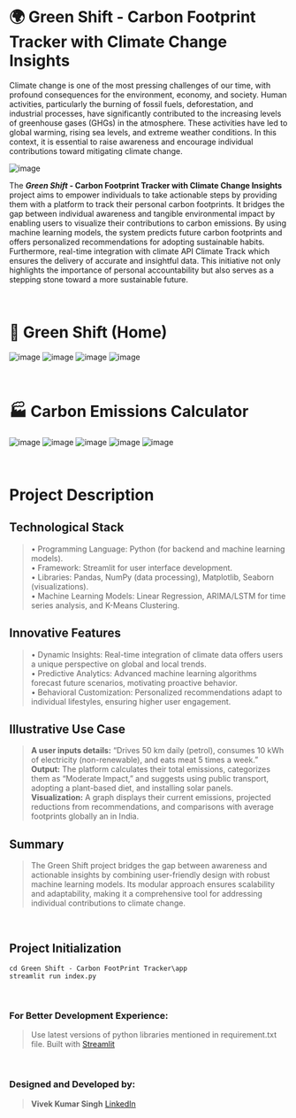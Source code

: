 # 🌍 Green Shift - Carbon Footprint Tracker with Climate Change Insights

Climate change is one of the most pressing challenges of our time, with profound 
consequences for the environment, economy, and society. Human activities, 
particularly the burning of fossil fuels, deforestation, and industrial processes, have 
significantly contributed to the increasing levels of greenhouse gases (GHGs) in the 
atmosphere. These activities have led to global warming, rising sea levels, and extreme 
weather conditions. In this context, it is essential to raise awareness and encourage 
individual contributions toward mitigating climate change.

![image](https://github.com/user-attachments/assets/a790096b-3d63-4765-9853-66bfd32748c4)

The **_Green Shift_ - Carbon Footprint Tracker with Climate Change Insights** project aims 
to empower individuals to take actionable steps by providing them with a platform to 
track their personal carbon footprints. It bridges the gap between individual awareness 
and tangible environmental impact by enabling users to visualize their contributions to 
carbon emissions. By using machine learning models, the system predicts future carbon 
footprints and offers personalized recommendations for adopting sustainable habits. 
Furthermore, real-time integration with climate API Climate Track which ensures the 
delivery of accurate and insightful data. This initiative not only highlights the 
importance of personal accountability but also serves as a stepping stone toward a more 
sustainable future.

<br>

# 🌴 Green Shift (Home)

![image](https://github.com/user-attachments/assets/997e8160-ecf5-4186-9d9c-9383aea17c86)
![image](https://github.com/user-attachments/assets/b0359dd8-4fe5-4821-a0d6-8c2160526b6e)
![image](https://github.com/user-attachments/assets/0e289c06-8314-4b7c-8127-b549bc8f1a75)
![image](https://github.com/user-attachments/assets/bf816f0a-3597-4975-b4db-ff0f22828470)

<br>

# 🏭 Carbon Emissions Calculator

![image](https://github.com/user-attachments/assets/3027ff7e-0f14-45bc-b668-e8db118be80a)
![image](https://github.com/user-attachments/assets/93efbf5b-a093-41f7-b3a8-994e1da7a7a1)
![image](https://github.com/user-attachments/assets/9e656213-0b05-41b7-ae5b-e131f3aad950)
![image](https://github.com/user-attachments/assets/dc0a9120-5833-4167-a1ec-9adddd97310c)
![image](https://github.com/user-attachments/assets/2f190ed6-1ec1-420d-a663-363fb564c653)

<br>

# Project Description

## Technological Stack 
> • Programming Language: Python (for backend and machine learning models).
<br> • Framework: Streamlit for user interface development.
<br> • Libraries: Pandas, NumPy (data processing), Matplotlib, Seaborn (visualizations).
<br> • Machine Learning Models: Linear Regression, ARIMA/LSTM for time series analysis, and K-Means Clustering.

## Innovative Features 
> • Dynamic Insights: Real-time integration of climate data offers users a unique perspective on global and local trends.
<br> • Predictive Analytics: Advanced machine learning algorithms forecast future scenarios, motivating proactive behavior.
<br> • Behavioral Customization: Personalized recommendations adapt to individual lifestyles, ensuring higher user engagement.

## Illustrative Use Case 
> **A user inputs details:** “Drives 50 km daily (petrol), consumes 10 kWh of electricity (non-renewable), and eats meat 5 times a week.” 
<br> **Output:** The platform calculates their total emissions, categorizes them as “Moderate Impact,” and suggests using public transport, adopting a plant-based diet, and installing solar panels.
<br> **Visualization:** A graph displays their current emissions, projected reductions from recommendations, and comparisons with average footprints globally an in India.

## Summary 
> The Green Shift project bridges the gap between awareness and actionable insights by 
combining user-friendly design with robust machine learning models. Its modular 
approach ensures scalability and adaptability, making it a comprehensive tool for 
addressing individual contributions to climate change.

<br>

## Project Initialization

```
cd Green Shift - Carbon FootPrint Tracker\app
streamlit run index.py
```

<br>

### For Better Development Experience:
> Use latest versions of python libraries mentioned in requirement.txt file.
> Built with [Streamlit](https://streamlit.io/)

<br>

### Designed and Developed by:
> **Vivek Kumar Singh**
> [LinkedIn](https://www.linkedin.com/in/vivek-singh-858941201/)












